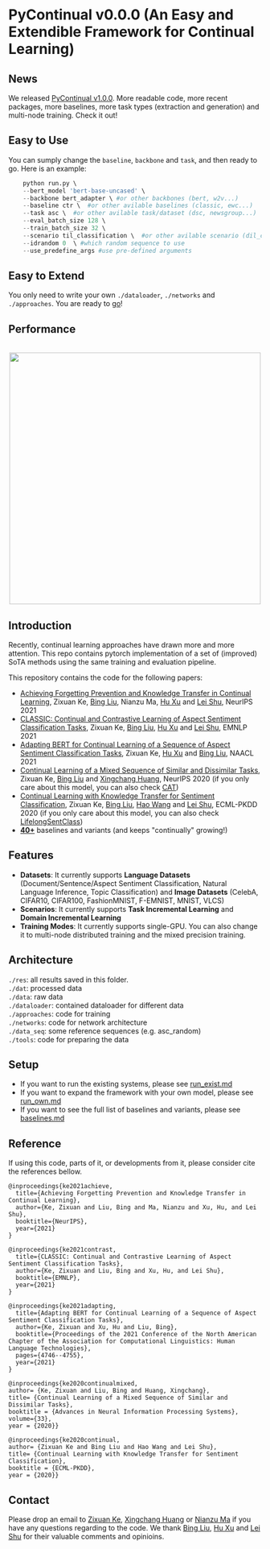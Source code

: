 


# PyContinual v0.0.0 (An Easy and Extendible Framework for Continual Learning)

## News

We released [PyContinual v1.0.0](https://github.com/ZixuanKe/PyContinual/tree/main/v1.0.0). More readable code, more recent packages, more baselines, more task types (extraction and generation) and multi-node training. Check it out!


## Easy to Use

You can sumply change the `baseline`, `backbone` and `task`, and then ready to go.
Here is an example:
```python
	python run.py \  
	--bert_model 'bert-base-uncased' \  
	--backbone bert_adapter \ #or other backbones (bert, w2v...)  
	--baseline ctr \  #or other avilable baselines (classic, ewc...)
	--task asc \  #or other avilable task/dataset (dsc, newsgroup...)
	--eval_batch_size 128 \  
	--train_batch_size 32 \  
	--scenario til_classification \  #or other avilable scenario (dil_classification...)
	--idrandom 0  \ #which random sequence to use
	--use_predefine_args #use pre-defined arguments
```

## Easy to Extend

You only need to write  your own `./dataloader`, `./networks` and `./approaches`. You are ready to [go](https://github.com/ZixuanKe/PyContinual/blob/main/docs/run_own.md)!

## Performance

<p align="center">
    <br>
    <a href="https://github.com/ZixuanKe/PyContinual">
        <img src="https://github.com/ZixuanKe/PyContinual/blob/main/docs/benchmarks.png" width="500"/>
    </a>    
    <br>
<p>


## Introduction
Recently, continual learning approaches have drawn more and more attention. This repo contains pytorch implementation of a set of (improved) SoTA methods using the same training and evaluation pipeline.

This repository contains the code for the following papers:
*  [Achieving Forgetting Prevention and Knowledge Transfer in Continual Learning](https://proceedings.neurips.cc/paper/2021/hash/bcd0049c35799cdf57d06eaf2eb3cff6-Abstract.html), Zixuan Ke, [Bing Liu](https://www.cs.uic.edu/~liub/), Nianzu Ma, [Hu Xu](https://howardhsu.github.io/) and [Lei Shu](https://leishu02.github.io/), NeurIPS 2021
*  [CLASSIC: Continual and Contrastive Learning of Aspect Sentiment Classification Tasks](https://aclanthology.org/2021.emnlp-main.550/), Zixuan Ke, [Bing Liu](https://www.cs.uic.edu/~liub/), [Hu Xu](https://howardhsu.github.io/) and [Lei Shu](https://leishu02.github.io/), EMNLP 2021
*  [Adapting BERT for Continual Learning of a Sequence of Aspect Sentiment Classification Tasks](https://www.aclweb.org/anthology/2021.naacl-main.378.pdf), Zixuan Ke, [Hu Xu](https://howardhsu.github.io/) and [Bing Liu](https://www.cs.uic.edu/~liub/), NAACL 2021
* [Continual Learning of a Mixed Sequence of Similar and Dissimilar Tasks](https://proceedings.neurips.cc/paper/2020/file/d7488039246a405baf6a7cbc3613a56f-Paper.pdf), Zixuan Ke, [Bing Liu](https://www.cs.uic.edu/~liub/) and [Xingchang Huang](https://people.mpi-inf.mpg.de/~xhuang/), NeurIPS 2020 (if you only care about this model, you can also check [CAT](https://github.com/ZixuanKe/CAT))
* [Continual Learning with Knowledge Transfer for Sentiment Classification](https://www.cs.uic.edu/~liub/publications/ECML-PKDD-2020.pdf), Zixuan Ke, [Bing Liu](https://www.cs.uic.edu/~liub/), [Hao Wang](https://cshaowang.github.io/) and [Lei Shu](https://leishu02.github.io/), ECML-PKDD 2020 (if you only care about this model, you can also check [LifelongSentClass](https://github.com/ZixuanKe/LifelongSentClass))
* **[40+](https://github.com/ZixuanKe/PyContinual/blob/master/docs/baselines.md)** baselines and variants (and keeps "continually" growing!)


## Features
* **Datasets**: It currently supports **Language Datasets** (Document/Sentence/Aspect Sentiment Classification, Natural Language Inference, Topic Classification) and **Image Datasets** (CelebA, CIFAR10, CIFAR100, FashionMNIST, F-EMNIST, MNIST, VLCS)
* **Scenarios**: It currently supports **Task Incremental Learning** and **Domain Incremental Learning**
* **Training Modes**: It currently supports single-GPU. You can also change it to multi-node distributed training and the mixed precision training.

## Architecture
`./res`: all results saved in this folder.    
`./dat`: processed data    
`./data`: raw data  
`./dataloader`: contained dataloader for different data  
`./approaches`: code for training  
`./networks`: code for network architecture  
`./data_seq`:  some reference sequences (e.g. asc_random)  
`./tools`: code for preparing the data

## Setup
* If you want to run the existing systems, please see [run_exist.md](https://github.com/ZixuanKe/PyContinual/blob/master/docs/run_exist.md)
* If you want to expand the framework with your own model, please see  [run_own.md](https://github.com/ZixuanKe/PyContinual/blob/master/docs/run_own.md)
* If you want to see the full list of baselines and variants, please see [baselines.md](https://github.com/ZixuanKe/PyContinual/blob/master/docs/baselines.md)


## Reference
If using this code, parts of it, or developments from it, please consider cite the references bellow.

	@inproceedings{ke2021achieve,
	  title={Achieving Forgetting Prevention and Knowledge Transfer in Continual Learning},
	  author={Ke, Zixuan and Liu, Bing and Ma, Nianzu and Xu, Hu, and Lei Shu},
	  booktitle={NeurIPS},
	  year={2021}
	}
	
	@inproceedings{ke2021contrast,
	  title={CLASSIC: Continual and Contrastive Learning of Aspect Sentiment Classification Tasks},
	  author={Ke, Zixuan and Liu, Bing and Xu, Hu, and Lei Shu},
	  booktitle={EMNLP},
	  year={2021}
	}

	@inproceedings{ke2021adapting,
	  title={Adapting BERT for Continual Learning of a Sequence of Aspect Sentiment Classification Tasks},
	  author={Ke, Zixuan and Xu, Hu and Liu, Bing},
	  booktitle={Proceedings of the 2021 Conference of the North American Chapter of the Association for Computational Linguistics: Human Language Technologies},
	  pages={4746--4755},
	  year={2021}
	}

    @inproceedings{ke2020continualmixed,
    author= {Ke, Zixuan and Liu, Bing and Huang, Xingchang},
    title= {Continual Learning of a Mixed Sequence of Similar and Dissimilar Tasks},
    booktitle = {Advances in Neural Information Processing Systems},
    volume={33},
    year = {2020}}

	@inproceedings{ke2020continual,
	author= {Zixuan Ke and Bing Liu and Hao Wang and Lei Shu},
	title= {Continual Learning with Knowledge Transfer for Sentiment Classification},
	booktitle = {ECML-PKDD},
	year = {2020}}

    
## Contact


Please drop an email to [Zixuan Ke](mailto:zke4@uic.edu), [Xingchang Huang](mailto:huangxch3@gmail.com) or [Nianzu Ma](mailto:jingyima005@gmail.com) if you have any questions regarding to the code. We thank [Bing Liu](https://www.cs.uic.edu/~liub/), [Hu Xu](https://howardhsu.github.io/) and [Lei Shu](https://leishu02.github.io/) for their valuable comments and opinioins.



